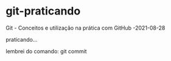 # git-praticando
Git - Conceitos e utilização na prática com GitHub -2021-08-28

praticando...

lembrei do comando: git commit